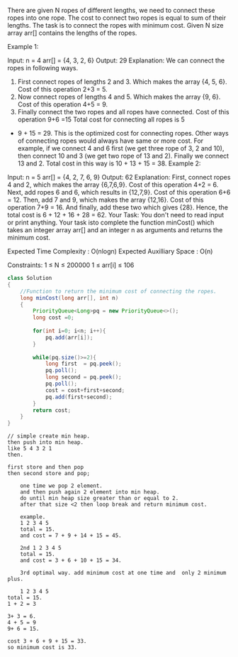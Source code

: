 There are given N ropes of different lengths, we need to connect these ropes into one rope. The cost to connect two ropes is equal to sum of their lengths. The task is to connect the ropes with minimum cost. Given N size array arr[] contains the lengths of the ropes. 

Example 1:

Input:
n = 4
arr[] = {4, 3, 2, 6}
Output: 
29
Explanation:
We can connect the ropes in following ways.
1) First connect ropes of lengths 2 and 3.
Which makes the array {4, 5, 6}. Cost of
this operation 2+3 = 5. 
2) Now connect ropes of lengths 4 and 5.
Which makes the array {9, 6}. Cost of
this operation 4+5 = 9.
3) Finally connect the two ropes and all
ropes have connected. Cost of this 
operation 9+6 =15
Total cost for connecting all ropes is 5
+ 9 + 15 = 29. This is the optimized cost
for connecting ropes. 
Other ways of connecting ropes would always 
have same or more cost. For example, if we 
connect 4 and 6 first (we get three rope of 3,
2 and 10), then connect 10 and 3 (we get
two rope of 13 and 2). Finally we
connect 13 and 2. Total cost in this way
is 10 + 13 + 15 = 38.
Example 2:

Input:
n = 5
arr[] = {4, 2, 7, 6, 9}
Output: 
62 
Explanation:
First, connect ropes 4 and 2, which makes
the array {6,7,6,9}. Cost of
this operation 4+2 = 6. Next, add ropes 
6 and 6, which results in {12,7,9}. 
Cost of this operation 6+6 = 12.
Then, add 7 and 9, which makes the array {12,16}. 
Cost of this operation 7+9 = 16. And
finally, add these two which gives {28}.
Hence, the total cost is 6 + 12 + 16 + 
28 = 62.
Your Task:
You don't need to read input or print anything. Your task isto complete the function minCost() which takes an integer array arr[] and an integer n as arguments and returns the minimum cost.

Expected Time Complexity : O(nlogn)
Expected Auxilliary Space : O(n)

Constraints:
1 ≤ N ≤ 200000
1 ≤ arr[i] ≤ 106




```java
class Solution
{
    //Function to return the minimum cost of connecting the ropes.
    long minCost(long arr[], int n) 
    {
        PriorityQueue<Long>pq = new PriorityQueue<>();
        long cost =0;
        
        for(int i=0; i<n; i++){
            pq.add(arr[i]);
        }
        
        while(pq.size()>=2){
            long first  = pq.peek();
            pq.poll();
            long second = pq.peek();
            pq.poll();
            cost = cost+first+second;
            pq.add(first+second);
        }
        return cost;
    }
}
```

```
// simple create min heap.
then push into min heap.
like 5 4 3 2 1
then. 

first store and then pop
then second store and pop;
    
    one time we pop 2 element.
    and then push again 2 element into min heap.
    do until min heap size greater than or equal to 2.
    after that size <2 then loop break and return minimum cost.

    example.
    1 2 3 4 5
    total = 15.
    and cost = 7 + 9 + 14 + 15 = 45.

    2nd 1 2 3 4 5
    total = 15.
    and cost = 3 + 6 + 10 + 15 = 34.

    3rd optimal way. add minimum cost at one time and  only 2 minimum plus.

    1 2 3 4 5
total = 15.
1 + 2 = 3

3+ 3 = 6.
4 + 5 = 9 
9+ 6 = 15.

cost 3 + 6 + 9 + 15 = 33. 
so minimum cost is 33. 

```
